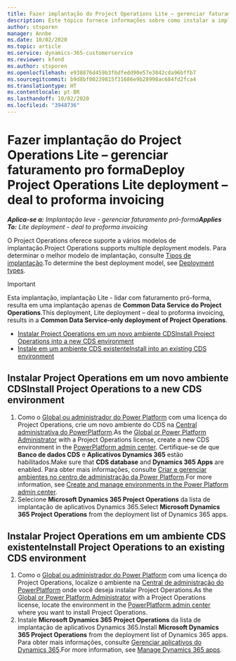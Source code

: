 ```yaml
---
title: Fazer implantação do Project Operations Lite – gerenciar faturamento pro forma
description: Este tópico fornece informações sobre como instalar a implantação simplificada do Project Operations - transação para faturamento pró-forma.
author: stsporen
manager: Annbe
ms.date: 10/02/2020
ms.topic: article
ms.service: dynamics-365-customerservice
ms.reviewer: kfend
ms.author: stsporen
ms.openlocfilehash: e938876d459b3f6dfedd90e57e3042cda96bffb7
ms.sourcegitcommit: b9d8bf00239815f31686e9b28998ac684fd2fca4
ms.translationtype: HT
ms.contentlocale: pt-BR
ms.lasthandoff: 10/02/2020
ms.locfileid: "3948736"
---
```

# <a name="deploy-project-operations-lite-deployment--deal-to-proforma-invoicing"></a><span data-ttu-id="9e849-103">Fazer implantação do Project Operations Lite – gerenciar faturamento pro forma</span><span class="sxs-lookup"><span data-stu-id="9e849-103">Deploy Project Operations Lite deployment – deal to proforma invoicing</span></span>

<span data-ttu-id="9e849-104">_**Aplica-se a:** Implantação leve - gerenciar faturamento pró-forma_</span><span class="sxs-lookup"><span data-stu-id="9e849-104">_**Applies To:** Lite deployment - deal to proforma invoicing_</span></span>

<span data-ttu-id="9e849-105">O Project Operations oferece suporte a vários modelos de implantação.</span><span class="sxs-lookup"><span data-stu-id="9e849-105">Project Operations supports multiple deployment models.</span></span> <span data-ttu-id="9e849-106">Para determinar o melhor modelo de implantação, consulte [Tipos de implantação](determine-deployment-type.md).</span><span class="sxs-lookup"><span data-stu-id="9e849-106">To determine the best deployment model, see [Deployment types](determine-deployment-type.md).</span></span>


> [!IMPORTANT]
> <span data-ttu-id="9e849-107">Esta implantação, implantação Lite - lidar com faturamento pró-forma, resulta em uma implantação apenas de **Common Data Service do Project Operations**.</span><span class="sxs-lookup"><span data-stu-id="9e849-107">This deployment, Lite deployment – deal to proforma invoicing, results in a **Common Data Service-only deployment of Project Operations**.</span></span>

- [<span data-ttu-id="9e849-108">Instalar Project Operations em um novo ambiente CDS</span><span class="sxs-lookup"><span data-stu-id="9e849-108">Install Project Operations into a new CDS environment</span></span>](#new)
- [<span data-ttu-id="9e849-109">Instale em um ambiente CDS existente</span><span class="sxs-lookup"><span data-stu-id="9e849-109">Install into an existing CDS environment</span></span>](#existing)



## <a name="install-project-operations-to-a-new-cds-environment"></a><a name="new"></a><span data-ttu-id="9e849-110">Instalar Project Operations em um novo ambiente CDS</span><span class="sxs-lookup"><span data-stu-id="9e849-110">Install Project Operations to a new CDS environment</span></span>

1. <span data-ttu-id="9e849-111">Como o [Global ou administrador do Power Platform](https://docs.microsoft.com/power-platform/admin/global-service-administrators-can-administer-without-license) com uma licença do Project Operations, crie um novo ambiente do CDS na [Central administrativa do PowerPlatform](https://admin.powerplatform.com).</span><span class="sxs-lookup"><span data-stu-id="9e849-111">As the [Global or Power Platform Administrator](https://docs.microsoft.com/power-platform/admin/global-service-administrators-can-administer-without-license) with a Project Operations license, create a new CDS environment in the [PowerPlatform admin center](https://admin.powerplatform.com).</span></span> <span data-ttu-id="9e849-112">Certifique-se de que **Banco de dados CDS** e **Aplicativos Dynamics 365** estão habilitados.</span><span class="sxs-lookup"><span data-stu-id="9e849-112">Make sure that **CDS database** and **Dynamics 365 Apps** are enabled.</span></span> <span data-ttu-id="9e849-113">Para obter mais informações, consulte [Criar e gerenciar ambientes no centro de administração da Power Platform](https://docs.microsoft.com/power-platform/admin/create-environment#create-an-environment-in-the-power-platform-admin-center).</span><span class="sxs-lookup"><span data-stu-id="9e849-113">For more information, see [Create and manage environments in the Power Platform admin center](https://docs.microsoft.com/power-platform/admin/create-environment#create-an-environment-in-the-power-platform-admin-center).</span></span>
2. <span data-ttu-id="9e849-114">Selecione **Microsoft Dynamics 365 Project Operations** da lista de implantação de aplicativos Dynamics 365.</span><span class="sxs-lookup"><span data-stu-id="9e849-114">Select **Microsoft Dynamics 365 Project Operations** from the deployment list of Dynamics 365 apps.</span></span>


## <a name="install-project-operations-to-an-existing-cds-environment"></a><a name="existing"></a><span data-ttu-id="9e849-115">Instalar Project Operations em um ambiente CDS existente</span><span class="sxs-lookup"><span data-stu-id="9e849-115">Install Project Operations to an existing CDS environment</span></span>

1. <span data-ttu-id="9e849-116">Como o [Global ou administrador do Power Platform](https://docs.microsoft.com/power-platform/admin/global-service-administrators-can-administer-without-license) com uma licença do Project Operations, localize o ambiente na [Central de administração do PowerPlatform](https://admin.powerplatform.com) onde você deseja instalar Project Operations.</span><span class="sxs-lookup"><span data-stu-id="9e849-116">As the [Global or Power Platform Administrator](https://docs.microsoft.com/power-platform/admin/global-service-administrators-can-administer-without-license) with a Project Operations license, locate the environment in the [PowerPlatform admin center](https://admin.powerplatform.com) where you want to install Project Operations.</span></span>
2. <span data-ttu-id="9e849-117">Instale **Microsoft Dynamics 365 Project Operations** da lista de implantação de aplicativos Dynamics 365.</span><span class="sxs-lookup"><span data-stu-id="9e849-117">Install **Microsoft Dynamics 365 Project Operations** from the deployment list of Dynamics 365 apps.</span></span> <span data-ttu-id="9e849-118">Para obter mais informações, consulte [Gerenciar aplicativos do Dynamics 365](https://docs.microsoft.com/power-platform/admin/manage-apps).</span><span class="sxs-lookup"><span data-stu-id="9e849-118">For more information, see [Manage Dynamics 365 apps](https://docs.microsoft.com/power-platform/admin/manage-apps).</span></span>



